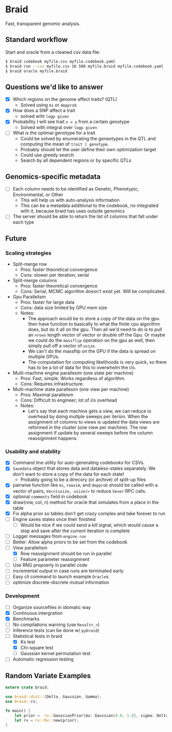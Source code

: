# Braid

Fast, transparent genomic analysis.

## Standard workflow

Start and oracle from a cleaned csv data file:

```bash
$ braid codebook myfile.csv myfile.codebook.yaml
$ braid run --csv myfile.csv 16 500 myfile.braid myfile.codebook.yaml
$ braid oracle myfile.braid
```

## Questions we'd like to answer
- [X] Which regions on the genome affect traits? (QTL)
    - Solved using `mi` or `depprob`
- [X] How does a SNP affect a trait
    - solved wiht `logp given`
- [X] Probability I will see trait `x = y` from a certain genotype
    - Solved with integral over `logp given`
- [ ] What is the optimal genotype for a trait
    - Could be solved by enumerating the geneotypes in the QTL and computing
      the mean of `trait | genotype`.
    - Probably should let the user define their own optimization target
    - Could use greedy search
    - Search by all dependent regions or by specific QTLs

## Genomics-specific metadata
- [ ] Each column needs to be identified as Genetic, Phenotypic, Environmental,
  or Other
  - This will help us with auto-analysis information
  - This can be a metadata additional to the codebook, no integrated with it,
    because braid has uses outside genomics
- [ ] The server should be able to return the list of columns that fall under
  each type

## Future

### Scaling strategies

- Split-merge row
    + Pros: faster theoretical convergence
    + Cons: slower per iteration; serial
- Split-merge columns
    + Pros: faster theoretical convergence
    + Cons: Serial, MCMC algorithm doesn't exist yet. Will be complicated.
- Gpu Parallelism
    + Pros: faster for large data
    + Cons: data size limited by GPU mem size
    + Notes:
        - The approach would be to store a copy of the data on the gpu then
          have function to basically to what the finite cpu algorithm does, but
          do it all on the gpu. Then all we'd need to do is to pull an `nrows`
          length vector of vector or double off the Gpu. Or maybe we could do
          the `massflip` operation on the gpu as well, then simply pull off a
          vector of `usize`.
        - We can't do the massflip on the GPU if the data is spread on multiple
          GPUs.
        - The computation for computing likelihoods is very quick, so there has
          to be a lot of data for this to overwhelm the i/o.
- Multi-machine engine parallesim (one state per machine)
    + Pros: Fast, simple. Works regardless of algorithm.
    + Cons: Requires infrastructure.
- Multi-machine state parallesim (one view per machine)
    + Pros: Maximal paralleism
    + Cons: Difficult to engineer; lot of i/o overhead
    + Notes:
        - Let's say that each machine gets a view, we can reduce io overhead by
          doing multple sweeps per iterion. When the assignment of columns to
          views is updated the data views are reformed in the cluster (one view
          per machine). The row assignment if update by several sweeps before
          the column reassignment happens.

### Usability and stability

- [X] Command line utility for auto-generating codebooks for CSVs.
- [X] `Savedata` object that stores data and dataless-states separately. We
  don't want to store a copy of the data for each state!
    + Probably going to be a direcory (or archive) of split-up files
- [X] pairwise function like `mi`, `rowsim`, and `depprob` should be called
  with a vector of pairs, `Vec<(usize, usize)>` to reduce `Sever` RPC calls.
- [X] optional `comments` field in codebook
- [X] draw(row, col, n) method for oracle that simulates from a place in the
  table
- [X] Fix alpha prior so tables don't get crazy complex and take forever to run
- [ ] Engine saves states once their finished
    - [ ] Would be nice if we could send a kill signal, which would cause a
      stop and save after the current iteration is complete
- [ ] Logger messages from `engine.run`
- [ ] Better: Allow alpha priors to be set from the codebook
- [ ] View parallelism
    - [X] Row reassignment should be run in parallel
    - [ ] Feature parameter reassignment
- [ ] Use RNG propoerly in parallel code
- [ ] incremental output in case runs are terminated early
- [ ] Easy cli command to launch example `Oracle`s
- [ ] optimize discrete-discrete mutual information

### Development
- [ ] Organize sourcefiles in idomatic way
- [X] Continuous intergration
- [X] Benchmarks
- [ ] No compilations warning (use `Result<_>`)
- [ ] Inference tests (can be done w/ `pybraid`)
- [ ] Statistical tests in braid
    - [X] Ks test
    - [X] Chi-square test
    - [ ] Gaussian kernel permutation test
- [ ] Automatic regression testing

## Random Variate Examples

```rust
extern crate braid;

use braid::dist::{Delta, Gaussian, Gamma};
use braid::rv;

fn main() {
    let prior =  rv::GaussianPrior{mu: Gaussian{0.0, 1.0}, sigma: Delta{1.0}};
    let rv = rv::Rv::new(prior);
}
```
